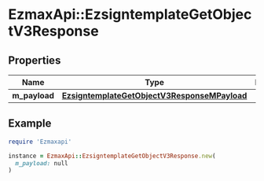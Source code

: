 # EzmaxApi::EzsigntemplateGetObjectV3Response

## Properties

| Name | Type | Description | Notes |
| ---- | ---- | ----------- | ----- |
| **m_payload** | [**EzsigntemplateGetObjectV3ResponseMPayload**](EzsigntemplateGetObjectV3ResponseMPayload.md) |  |  |

## Example

```ruby
require 'Ezmaxapi'

instance = EzmaxApi::EzsigntemplateGetObjectV3Response.new(
  m_payload: null
)
```

